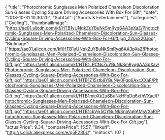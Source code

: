 {
	"title": "Photochromic Sunglasses Men Polarized Chameleon Discoloration Sun Glasses Cycling Square Driving Accessories With Box For Gift",
	"date": "2018-10-31 10:30:20",
	"SubCat": ["Sports & Entertainment"],
	"categories": ["Cycling"],
	"thumbnailImage": "https://ae01.alicdn.com/kf/HTB1yUNqkZuYBuNkSmRyq6AA3pXaZ/Photochromic-Sunglasses-Men-Polarized-Chameleon-Discoloration-Sun-Glasses-Cycling-Square-Driving-Accessories-With-Box-For-Gift.jpg_220x220.jpg",
	"BigImage": ["https://ae01.alicdn.com/kf/HTB1yUNqkZuYBuNkSmRyq6AA3pXaZ/Photochromic-Sunglasses-Men-Polarized-Chameleon-Discoloration-Sun-Glasses-Cycling-Square-Driving-Accessories-With-Box-For-Gift.jpg","https://ae01.alicdn.com/kf/HTB1LPCNsZuYBuNkSmRyq6AA3pXav/Photochromic-Sunglasses-Men-Polarized-Chameleon-Discoloration-Sun-Glasses-Cycling-Square-Driving-Accessories-With-Box-For-Gift.jpg","https://ae01.alicdn.com/kf/HTB1Z15stb9YBuNjy0Fgq6AxcXXaF/Photochromic-Sunglasses-Men-Polarized-Chameleon-Discoloration-Sun-Glasses-Cycling-Square-Driving-Accessories-With-Box-For-Gift.jpg","https://ae01.alicdn.com/kf/HTB1mipXk2uSBuNkHFqDq6xfhVXae/Photochromic-Sunglasses-Men-Polarized-Chameleon-Discoloration-Sun-Glasses-Cycling-Square-Driving-Accessories-With-Box-For-Gift.jpg","https://ae01.alicdn.com/kf/HTB1ckVjk5CYBuNkSnaVq6AMsVXaR/Photochromic-Sunglasses-Men-Polarized-Chameleon-Discoloration-Sun-Glasses-Cycling-Square-Driving-Accessories-With-Box-For-Gift.jpg"],
	"actualPrice": 9.34,
	"comparePrice": 15.57,
	"linkurl": "http://s.click.aliexpress.com/e/q5F230U",
	"inStock": 107
}
